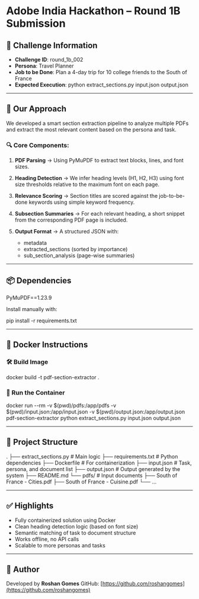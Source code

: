 # Adobe India Hackathon – Round 1B Submission

## 📌 Challenge Information

* **Challenge ID**: round\_1b\_002
* **Persona**: Travel Planner
* **Job to be Done**: Plan a 4-day trip for 10 college friends to the South of France
* **Expected Execution**:
  python extract\_sections.py input.json output.json

---

## 🧠 Our Approach

We developed a smart section extraction pipeline to analyze multiple PDFs and extract the most relevant content based on the persona and task.

### 🔍 Core Components:

1. **PDF Parsing**
   → Using PyMuPDF to extract text blocks, lines, and font sizes.

2. **Heading Detection**
   → We infer heading levels (H1, H2, H3) using font size thresholds relative to the maximum font on each page.

3. **Relevance Scoring**
   → Section titles are scored against the job-to-be-done keywords using simple keyword frequency.

4. **Subsection Summaries**
   → For each relevant heading, a short snippet from the corresponding PDF page is included.

5. **Output Format**
   → A structured JSON with:

   * metadata
   * extracted\_sections (sorted by importance)
   * sub\_section\_analysis (page-wise summaries)

---

## 📦 Dependencies

PyMuPDF==1.23.9

Install manually with:

pip install -r requirements.txt

---

## 🐳 Docker Instructions

### 🛠️ Build Image

docker build -t pdf-section-extractor .

### 🚀 Run the Container

docker run --rm&#x20;
-v \$(pwd)/pdfs\:/app/pdfs&#x20;
-v \$(pwd)/input.json:/app/input.json&#x20;
-v \$(pwd)/output.json:/app/output.json&#x20;
pdf-section-extractor python extract\_sections.py input.json output.json

---

## 📁 Project Structure

.
├── extract\_sections.py       # Main logic
├── requirements.txt          # Python dependencies
├── Dockerfile                # For containerization
├── input.json                # Task, persona, and document list
├── output.json               # Output generated by the system
├── README.md
└── pdfs/                     # Input documents
├── South of France - Cities.pdf
├── South of France - Cuisine.pdf
└── ...

---

## ✅ Highlights

* Fully containerized solution using Docker
* Clean heading detection logic (based on font size)
* Semantic matching of task to document structure
* Works offline, no API calls
* Scalable to more personas and tasks

---

## 👤 Author

Developed by **Roshan Gomes**
GitHub: [https://github.com/roshangomes](https://github.com/roshangomes)
